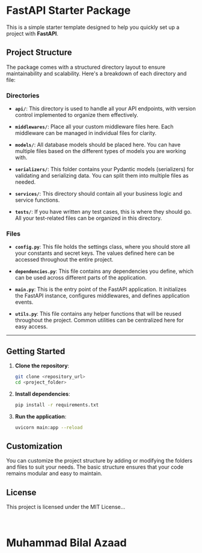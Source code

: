 # FastAPI Starter Package

This is a simple starter template designed to help you quickly set up a project with **FastAPI**.

## Project Structure

The package comes with a structured directory layout to ensure maintainability and scalability. Here's a breakdown of each directory and file:

### Directories

- **`api/`**: This directory is used to handle all your API endpoints, with version control implemented to organize them effectively.
  
- **`middlewares/`**: Place all your custom middleware files here. Each middleware can be managed in individual files for clarity.
  
- **`models/`**: All database models should be placed here. You can have multiple files based on the different types of models you are working with.

- **`serializers/`**: This folder contains your Pydantic models (serializers) for validating and serializing data. You can split them into multiple files as needed.

- **`services/`**: This directory should contain all your business logic and service functions.

- **`tests/`**: If you have written any test cases, this is where they should go. All your test-related files can be organized in this directory.

### Files

- **`config.py`**: This file holds the settings class, where you should store all your constants and secret keys. The values defined here can be accessed throughout the entire project.

- **`dependencies.py`**: This file contains any dependencies you define, which can be used across different parts of the application.

- **`main.py`**: This is the entry point of the FastAPI application. It initializes the FastAPI instance, configures middlewares, and defines application events.

- **`utils.py`**: This file contains any helper functions that will be reused throughout the project. Common utilities can be centralized here for easy access.

---

## Getting Started

1. **Clone the repository**:
   ```bash
   git clone <repository_url>
   cd <project_folder>
   ```

2. **Install dependencies**:
    ```bash
    pip install -r requirements.txt
    ```

3. **Run the application**:
    ```bash
    uvicorn main:app --reload
    ```

## Customization
You can customize the project structure by adding or modifying the folders and files to suit your needs. The basic structure ensures that your code remains modular and easy to maintain.

## License
This project is licensed under the MIT License...

<br/>

# Muhammad Bilal Azaad